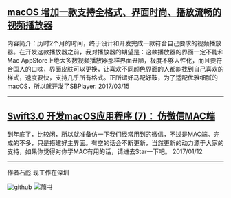 


## [macOS 增加一款支持全格式、界面时尚、播放流畅的视频播放器](1)

内容简介：历时2个月的时间，终于设计和开发完成一款符合自己要求的视频播放器。在开发这款播放器之前，我对播放器的期望是：这款播放器的界面一定不能和Mac AppStore上绝大多数视频播放器那样界面丑陋，极度不够人性化，而且要符合国人的口味，界面皮肤可以更换，让喜欢不同颜色界面的人都能找到自己喜欢的样式，速度要快，支持几乎所有格式。正所谓好马配好鞍，为了适配优雅细腻的macOS，所以就开发了SBPlayer.           2017/03/15

*** 

## [Swift3.0 开发macOS应用程序 (7)： 仿微信MAC端](2) 

到年底了，比较闲，所以就准备仿一下我们经常用到的微信，不过是MAC端。完成的不多，只是搭建好主界面。有空的话会不断更新，当然更新的动力源于大家的支持，如果你觉得对你学MAC有用的话，请进去Star一下吧。 2017/01/12

***

作者石彪 现工作在深圳

![github](https://github.com/shibiao)
![简书](http://www.jianshu.com/u/8ca55c7650f3)


